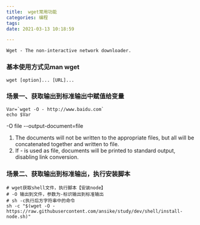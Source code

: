 ```yaml
---
title:  wget常用功能
categories: 编程
tags:
date: 2021-03-13 10:18:59

---
```


`Wget - The non-interactive network downloader.`
### 基本使用方式见man wget
`wget [option]... [URL]...`

### 场景一、获取输出到标准输出中赋值给变量
```shell
Var=`wget -O - http://www.baidu.com`
echo $Var
```
-O file
--output-document=file
1. The documents will not be written to the appropriate files, but all will be concatenated together and written to file.
2. If - is used as file, documents will be printed to standard output, disabling link conversion.

### 场景二、获取输出到标准输出，执行安装脚本
```shell
# wget获取shell文件，执行脚本【安装node】
# -O 输出到文件，参数为-标识输出到标准输出
# sh -c执行后方字符串中的命令
sh -c "$(wget -O - https://raw.githubusercontent.com/ansike/study/dev/shell/install-node.sh)"

```